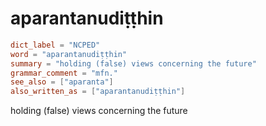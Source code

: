 # aparantanudiṭṭhin

``` toml
dict_label = "NCPED"
word = "aparantanudiṭṭhin"
summary = "holding (false) views concerning the future"
grammar_comment = "mfn."
see_also = ["aparanta"]
also_written_as = ["aparantanudiṭṭhin"]
```

holding (false) views concerning the future

